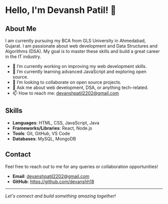 # Hello, I'm Devansh Patil! 👋

## About Me

I am currently pursuing my BCA from GLS University in Ahmedabad, Gujarat. I am passionate about web development and Data Structures and Algorithms (DSA). My goal is to master these skills and build a great career in the IT industry.

- 🔭 I’m currently working on improving my web development skills.
- 🌱 I’m currently learning advanced JavaScript and exploring open source.
- 👯 I’m looking to collaborate on open source projects.
- 💬 Ask me about web development, DSA, or anything tech-related.
- 📫 How to reach me: devanshpatil2202@gmail.com

## Skills

- **Languages**: HTML, CSS, JavaScript, Java
- **Frameworks/Libraries**: React, Node.js
- **Tools**: Git, GitHub, VS Code
- **Databases**: MySQL, MongoDB

## Contact

Feel free to reach out to me for any queries or collaboration opportunities!

- **Email**: devanshpatil2202@gmail.com
- **GitHub**: https://github.com/devanshh18

---

*Let's connect and build something amazing together!*
